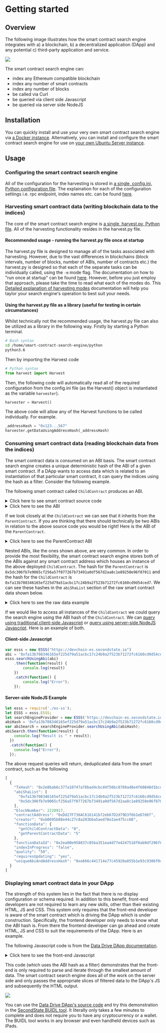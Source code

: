 # Getting started

## Overview

The following image illustrates how the smart contract search engine integrates with a) a blockchain, b) a decentralized application (DApp) and any potential c) third-party application and service.

![](../.gitbook/assets/SCSE-getting_started-01.png)

The smart contract search engine can:
 * index any Ethereum compatible blockchain
 * index any number of smart contracts
 * index any number of blocks
 * be called via Curl
 * be queried via client side Javascript
 * be queried via server side NodeJS
 
## Installation

You can quickly install and use your very own smart contract search engine via [a Docker instance](https://github.com/second-state/whitepapers/blob/master/smart-contracts-search-engine/start-a-search-engine-docker.md). Alternatively, you can install and configure the smart contract search engine for use on [your own Ubuntu Server instance](https://github.com/second-state/whitepapers/blob/master/smart-contracts-search-engine/start-a-search-engine.md).

## Usage

### Configuring the smart contract search engine

All of the configuration for the harvesting is stored in [a single, config.ini, Python configuration file](https://github.com/second-state/smart-contract-search-engine/blob/master/python/config.ini). The explaination for each of the configuration settings i.e. rpc endpoint, index names etc. can be found [here](https://github.com/second-state/whitepapers/blob/master/smart-contracts-search-engine/start-a-search-engine.md#configuring-the-python-harvester-a-single-configini-file).

### Harvesting smart contract data (writing blockchain data to the indices)

The core of the smart contract search engine is [a single, harvest.py, Python file](https://github.com/second-state/smart-contract-search-engine/blob/master/python/harvest.py). All of the harvesting functionality resides in the harvest.py file.

#### Recommended usage - running the harvest.py file once at startup

The harvest.py file is designed to manage all of the tasks associated with harvesting. However, due to the vast differences in blockchains (block intervals, number of blocks, number of ABIs, number of contracts etc.) the harvest.py is designed so that each of the separate tasks can be individually called, using the `-m` mode flag. The documentation on how to "run once at startup" can be found [here](https://github.com/second-state/whitepapers/blob/master/smart-contracts-search-engine/start-a-search-engine.md#recommended-usage---run-once-at-startup). However, before you just employ that approach, please take the time to read what each of the modes do. This [Detailed explanation of harvesting modes](https://github.com/second-state/whitepapers/blob/master/smart-contracts-search-engine/start-a-search-engine.md#detailed-explaination-of-harvesting-modes) documentation will help you taylor your search engine's operation to best suit your needs.


#### Using the harvest.py file as a library (useful for testing in certain circumstances)
Whilst technically not the recommended usage, the harvest.py file can also be utilized as a library in the following way. Firstly by starting a Python terminal.

```bash
# Bash syntax
cd /home/smart-contract-search-engine/python
python3.6
```
Then by importing the Harvest code

```python
# Python syntax
from harvest import Harvest
```
Then, the following code will automatically read all of the required configuration from the config.ini file (as the Harvest() object is instantiated as the variable `harvester`).

```python
harvester = Harvest()
```
The above code will allow any of the Harvest functions to be called individually. For example.

```python
_addressHash = "0x123...567"
harvester.getDataUsingAddressHash(_addressHash)
```

 
### Consuming smart contract data (reading blockchain data from the indices)

The smart contract data is consumed on an ABI basis. The smart contract search engine creates a unique deterministic hash of the ABI of a given smart contract. If a DApp wants to access data which is related to an instantiation of that particular smart contract, it can query the indices using the hash as a filter. Consider the following example.

The following smart contract called `ChildContract` produces an ABI.

<details><summary>Click here to see smart contract source code</summary>
<p>
 
```javascript
pragma solidity >=0.4.0 <0.6.0;

contract ParentContract {
    uint parentContractData = 5;

    function setParentContractData(uint _parentContractData) public {
        parentContractData = _parentContractData;
    }
    function getParentContractData() public view returns (uint){
        return parentContractData;
    }
}
contract ChildContract is ParentContract{
    uint childContractData;

    function setChildContractData(uint _childContractData) public {
        childContractData = _childContractData;
    }

    function getChildContractData() public view returns (uint) {
        return childContractData;
    }
}
```
</p>
</details>

<details><summary>Click here to see the ABI</summary>
<p>
 
```javascript
[
  {
    "constant": false,
    "inputs": [
      {
        "name": "_parentContractData",
        "type": "uint256"
      }
    ],
    "name": "setParentContractData",
    "outputs": [],
    "payable": false,
    "stateMutability": "nonpayable",
    "type": "function"
  },
  {
    "constant": true,
    "inputs": [],
    "name": "getChildContractData",
    "outputs": [
      {
        "name": "",
        "type": "uint256"
      }
    ],
    "payable": false,
    "stateMutability": "view",
    "type": "function"
  },
  {
    "constant": true,
    "inputs": [],
    "name": "getParentContractData",
    "outputs": [
      {
        "name": "",
        "type": "uint256"
      }
    ],
    "payable": false,
    "stateMutability": "view",
    "type": "function"
  },
  {
    "constant": false,
    "inputs": [
      {
        "name": "_childContractData",
        "type": "uint256"
      }
    ],
    "name": "setChildContractData",
    "outputs": [],
    "payable": false,
    "stateMutability": "nonpayable",
    "type": "function"
  }
]
```
</p>
</details>

If we look closely at the `ChildContract` we can see that it inherits from the `ParentContract`. If you are thinking that there should technically be two ABIs in relation to the above source code you would be right! Here is the ABI of the `ParentContract`.

<details><summary>Click here to see the ParentContract ABI</summary>
<p>

```javascript
[
  {
    "constant": false,
    "inputs": [
      {
        "name": "_parentContractData",
        "type": "uint256"
      }
    ],
    "name": "setParentContractData",
    "outputs": [],
    "payable": false,
    "stateMutability": "nonpayable",
    "type": "function"
  },
  {
    "constant": true,
    "inputs": [],
    "name": "getParentContractData",
    "outputs": [
      {
        "name": "",
        "type": "uint256"
      }
    ],
    "payable": false,
    "stateMutability": "view",
    "type": "function"
  }
]
```
</p>
</details>

Nested ABIs, like the ones shown above, are very common. In order to provide the most flexibility, the smart contract search engine stores both of the ABIs against any smart contract address which houses an instance of the above deployed `ChildContract`. The hash for the `ParentContract` is `0x5dc306fb7e9065cf256a57f077267b73491a0df567d2aa8c1e89250e96f87011` and the hash for the `ChildContract` is `0xfa13b708346165ef225d79a51acbc17c24b9a2f523b71272fc6160cd9d54ced7`. We can see these hashes in the `abiShaList` section of the raw smart contract data shown below.

<details><summary>Click here to see the raw data example</summary>
<p>
 
```javascript
{
    "took": 0,
    "timed_out": false,
    "_shards": {
        "total": 5,
        "successful": 5,
        "skipped": 0,
        "failed": 0
    },
    "hits": {
        "total": 1,
        "max_score": 1.6739764,
        "hits": [
            {
                "_index": "devchaintwo",
                "_type": "_doc",
                "_id": "0xDd27F736AC616141b72eb67D2d79D3f6b1eD7d6f",
                "_score": 1.6739764,
                "_source": {
                    "TxHash": "0x2e8bab6c377a10747a78bad4cbcd4f56bc8789ad8e4f60848d1bcd6518cf6435",
                    "abiShaList": [
                        "0xfa13b708346165ef225d79a51acbc17c24b9a2f523b71272fc6160cd9d54ced7",
                        "0x5dc306fb7e9065cf256a57f077267b73491a0df567d2aa8c1e89250e96f87011"
                    ],
                    "blockNumber": 2220917,
                    "creator": "0xb0695b88e44c27c8a203bba5aed78e2ae475cc68",
                    "contractAddress": "0xDd27F736AC616141b72eb67D2d79D3f6b1eD7d6f",
                    "functionDataList": {
                        "0": [
                            {
                                "functionDataId": "0x2ea80e958837c05ba351ea4d77e4247518f0ab9df296f632963417c79ceac7f4",
                                "functionData": {
                                    "getChildContractData": "0",
                                    "getParentContractData": "5"
                                },
                                "uniqueAbiAndAddressHash": "0xe666c441714e77c45920a855b1e93c9306f0c8768769627637993c9ae4d15bac"
                            }
                        ]
                    },
                    "requiresUpdating": "yes",
                    "quality": "50",
                    "indexInProgress": "false"
                }
            }
        ]
    }
}
```
</p>
</details>

If we would like to access all instances of the `ChildContract` we could query the search engine using the ABI hash of the `ChildContract`. We can [query using traditional client-side Javascript](https://github.com/second-state/es-ss.js/tree/master/traditional_non_node_js) or [query using server-side NodeJS Javascript](https://github.com/second-state/es-ss.js). Here is an example of both.

#### Client-side Javascript
```javascript
var esss = new ESSS("https://devchain-es.secondstate.io")
abi = '0xfa13b708346165ef225d79a51acbc17c24b9a2f523b71272fc6160cd9d54ced7';
esss.searchUsingAbi(abi)
    .then(function(result) {
        console.log(result)
    })
    .catch(function() {
        console.log("Error");
    });
```

#### Server-side NodeJS Example
```javascript
let esss = require('./es-ss');  
let ESSS = esss.ESSS;
let searchEngineProvider = new ESSS('https://devchain-es.secondstate.io');
abiHash = '0xfa13b708346165ef225d79a51acbc17c24b9a2f523b71272fc6160cd9d54ced7';
var abiSearch = searchEngineProvider.searchUsingAbi(abiHash);
abiSearch.then(function(result) {
    console.log("Result is " + result);
  })
  .catch(function() {
    console.log("Error");
  });
```

The above request queries will return, deduplicated data from the smart contract, such as the following

```javascript
[
  {
    "TxHash": "0x2e8bab6c377a10747a78bad4cbcd4f56bc8789ad8e4f60848d1bcd6518cf6435", 
    "abiShaList": [
      "0xfa13b708346165ef225d79a51acbc17c24b9a2f523b71272fc6160cd9d54ced7", 
      "0x5dc306fb7e9065cf256a57f077267b73491a0df567d2aa8c1e89250e96f87011"
    ], 
    "blockNumber": 2220917, 
    "contractAddress": "0xDd27F736AC616141b72eb67D2d79D3f6b1eD7d6f", 
    "creator": "0xb0695b88e44c27c8a203bba5aed78e2ae475cc68", 
    "functionData": {
      "getChildContractData": "0", 
      "getParentContractData": "5"
    }, 
    "functionDataId": "0x2ea80e958837c05ba351ea4d77e4247518f0ab9df296f632963417c79ceac7f4", 
    "indexInProgress": "false", 
    "quality": "50", 
    "requiresUpdating": "yes", 
    "uniqueAbiAndAddressHash": "0xe666c441714e77c45920a855b1e93c9306f0c8768769627637993c9ae4d15bac"
  }
]
```
### Displaying smart contract data in your DApp

The strength of this system lies in the fact that there is no display configuration or schema required. In addition to this benefit, front-end developers are not required to learn any new skills, other than their existing HTML, JS and CSS. This system only requires that the front-end developer is aware of the smart contract which is driving the DApp which is under construction. Specifically, the frontend developer only needs to know what the ABI hash is. From there the frontend developer can go ahead and create HTML, JS and CSS to suit the requirements of the DApp. Here is an example.

The following Javascript code is from the [Data Drive DApp documentation](https://docs.secondstate.io/buidl-developer-tool/access-contracts-data). 

<details><summary>Click here to see the front-end Javascript</summary>
<p>
```javascript
function displayTotal() {
    esss.shaAbi(JSON.stringify(abi)).then((shaResult) => {
        var sha = JSON.parse(shaResult).abiSha3;
        esss.searchUsingAbi(sha).then((searchResult) => {
            var items = JSON.parse(searchResult);
            var totalBodyInner = "";
            var total = 0;
            items.forEach(function(item) {
                total = total + parseInt(item.functionData.getAccountBalance);
            });
            console.log(total)
            totalBodyInner = totalBodyInner + "<tr id='total'><td>" + total + "</tr>";
            document.querySelector("#totalBody").innerHTML = totalBodyInner;
        });
    }); // end of esss
}
```
</p>
</details>

This code (which uses the ABI hash as a filter) demonstrates that the front-end is only required to parse and iterate through the smallest amount of data. The smart contract search engine does all of the work on the server side and only passes the appropriate slices of filtered data to the DApp's JS and subsequently the HTML output.

![](../.gitbook/assets/SCSE-getting_started-02.png)

You can use the [Data Drive DApp's source code](https://github.com/second-state/buidl/tree/master/demo/data-v2) and try this demonstration in the [SecondState BUIDL tool](http://buidl.secondstate.io/). It literally only takes a few minutes to complete and does not require you to have any cryptocurrency or a wallet. The BUIDL tool works in any browser and even handheld devices such as iPads.




